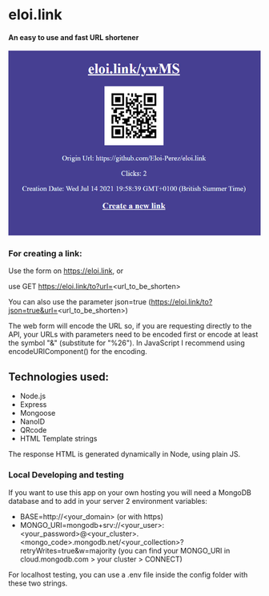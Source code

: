 # eloi.link
#### An easy to use and fast URL shortener

![web image](https://github.com/Eloi-Perez/eloi.link/blob/assets/eloi.link.png)


### For creating a link:

Use the form on https://eloi.link, or

use GET https://eloi.link/to?url=<url_to_be_shorten>

You can also use the parameter json=true (https://eloi.link/to?json=true&url=<url_to_be_shorten>)

The web form will encode the URL so, if you are requesting directly to the API, your URLs with parameters need to be encoded first or encode at least the symbol "&" (substitute for "%26"). In JavaScript I recommend using encodeURIComponent() for the encoding.


## Technologies used:
* Node.js
* Express
* Mongoose
* NanoID
* QRcode
* HTML Template strings

The response HTML is generated dynamically in Node, using plain JS.


### Local Developing and testing

If you want to use this app on your own hosting you will need a MongoDB database and to add in your server 2 environment variables:
* BASE=http://<your_domain> (or with https)
* MONGO_URI=mongodb+srv://<your_user>:<your_password>@<your_cluster>.<mongo_code>.mongodb.net/<your_collection>?retryWrites=true&w=majority
(you can find your MONGO_URI in cloud.mongodb.com > your cluster > CONNECT)

For localhost testing, you can use a .env file inside the config folder with these two strings.
